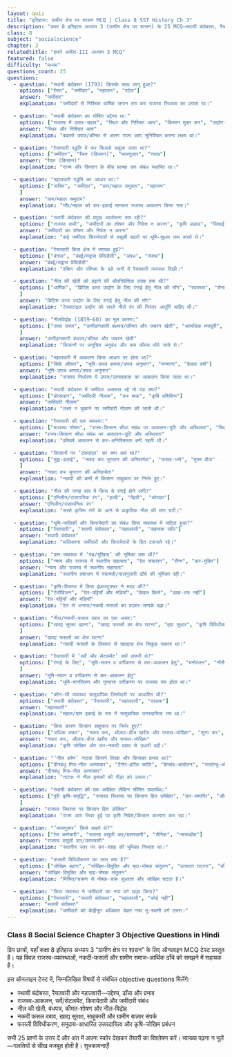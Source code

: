 ```yaml
---
layout: quiz
title: "इतिहास: ग्रामीण क्षेत्र पर शासन MCQ | Class 8 SST History Ch 3"
description: "कक्षा 8 इतिहास अध्याय 3 (ग्रामीण क्षेत्र पर शासन) के 25 MCQ—स्थायी बंदोबस्त, रैयतवारी, महालवारी, नील विद्रोह और ग्रामीण अर्थ-समाज।"
class: 8
subject: "socialscience"
chapter: 3
relatedtitle: "हमारे अतीत-III अध्याय 3 MCQ"
featured: false
difficulty: "मध्यम"
questions_count: 25
questions:
  - question: "स्थायी बंदोबस्त (1793) किसके साथ लागू हुआ?"
    options: ["रैयत", "जमींदार", "महाजन", "पटेल"]
    answer: "जमींदार"
    explanation: "जमींदारों से निश्चित वार्षिक लगान तय कर राजस्व स्थिरता का प्रयास था।"

  - question: "स्थायी बंदोबस्त का घोषित उद्देश्य था:"
    options: ["राजस्व में उतार-चढ़ाव", "स्थिर और निश्चित आय", "किसान मुक्त कर", "उद्योग-विकास"]
    answer: "स्थिर और निश्चित आय"
    explanation: "बदलते उपज/कीमत से अलग राज्य आय सुनिश्चित करना लक्ष्य था।"

  - question: "रैयतवारी पद्धति में कर किससे वसूला जाता था?"
    options: ["जमींदार", "रैयत (किसान)", "मालगुज़ार", "नवाब"]
    answer: "रैयत (किसान)"
    explanation: "राज्य और किसान के बीच प्रत्यक्ष कर संबंध स्थापित था।"

  - question: "महालवारी पद्धति का आधार था:"
    options: ["व्यक्ति", "जमींदार", "ग्राम/महाल समुदाय", "महाजन"
    ]
    answer: "ग्राम/महाल समुदाय"
    explanation: "गाँव/महाल को कर-इकाई मानकर राजस्व आकलन किया गया।"

  - question: "स्थायी बंदोबस्त की प्रमुख आलोचना क्या रही?"
    options: ["राजस्व कमी", "जमींदारों का शोषण और निवेश न करना", "कृषि उछाल", "सिंचाई बढ़ना"]
    answer: "जमींदारों का शोषण और निवेश न करना"
    explanation: "कई जमींदार किरायेदारों से वसूली बढ़ाते पर भूमि-सुधार कम करते थे।"

  - question: "रैयतवारी किस क्षेत्र में व्यापक हुई?"
    options: ["बंगाल", "बंबई/मद्रास प्रेसिडेंसी", "अवध", "पंजाब"]
    answer: "बंबई/मद्रास प्रेसिडेंसी"
    explanation: "दक्षिण और पश्चिम के बड़े भागों में रैयतवारी व्यवस्था दिखी।"

  - question: "नील की खेती को बढ़ाने की औपनिवेशिक वजह क्या थी?"
    options: ["धार्मिक", "ब्रिटिश वस्त्र उद्योग के लिए रंगाई हेतु नील की माँग", "स्वास्थ्य", "सेना"
    ]
    answer: "ब्रिटिश वस्त्र उद्योग के लिए रंगाई हेतु नील की माँग"
    explanation: "टेक्सटाइल उद्योग को सस्ते नीले रंग की निरंतर आपूर्ति चाहिए थी।"

  - question: "नीलविद्रोह (1859–60) का मूल कारण:"
    options: ["उच्च उपज", "उत्पीड़नकारी बंधपत्र/कीमत और जबरन खेती", "अत्यधिक मजदूरी", "सिंचाई सुविधा"
    ]
    answer: "उत्पीड़नकारी बंधपत्र/कीमत और जबरन खेती"
    explanation: "किसानों पर अनुचित अनुबंध और कम कीमत थोपे जाते थे।"

  - question: "महालवारी में आकलन किस आधार पर होता था?"
    options: ["सिर्फ़ औसत", "भूमि-उपज क्षमता/उपज अनुमान", "मनमाना", "केवल वर्षा"]
    answer: "भूमि-उपज क्षमता/उपज अनुमान"
    explanation: "राजस्व निर्धारण में उपज/उत्पादकता का आकलन किया जाता था।"

  - question: "स्थायी बंदोबस्त में जमींदार असफल रहे तो दंड क्या?"
    options: ["प्रोत्साहन", "जमींदारी नीलाम", "कर माफ", "कृषि प्रशिक्षिण"]
    answer: "जमींदारी नीलाम"
    explanation: "लक्ष्य न चुकाने पर जमींदारी नीलाम की जाती थी।"

  - question: "रैयतवारी की एक समस्या:"
    options: ["मध्यस्थ शोषण", "राज्य-किसान सीधा संबंध पर आकलन-त्रुटि और अस्थिरता", "स्थिर आय", "कम रिकार्ड-कीपिंग"]
    answer: "राज्य-किसान सीधा संबंध पर आकलन-त्रुटि और अस्थिरता"
    explanation: "प्रतिवर्ष आकलन से कर-अनिश्चितता बनी रहती थी।"

  - question: "किसानों पर ‘टकसाल’ का क्या अर्थ था?"
    options: ["मुद्रा-ढलाई", "नकद कर भुगतान की अनिवार्यता", "फसल-भत्ते", "मुफ्त बीज"
    ]
    answer: "नकद कर भुगतान की अनिवार्यता"
    explanation: "नकदी की कमी में किसान साहूकार पर निर्भर हुए।"

  - question: "नील की जगह बाद में किस से रंगाई होने लगी?"
    options: ["एनिलीन/रासायनिक रंग", "हल्दी", "मेंहदी", "कोयला"]
    answer: "एनिलीन/रासायनिक रंग"
    explanation: "सस्ते कृत्रिम रंगों के आने से प्राकृतिक नील की मांग घटी।"

  - question: "भूमि-मालिकी और किरायेदारी का संबंध किस व्यवस्था में जटिल हुआ?"
    options: ["रैयतवारी", "स्थायी बंदोबस्त", "महालवारी", "सहायक संधि"]
    answer: "स्थायी बंदोबस्त"
    explanation: "मालिकाना जमींदारों और किरायेदारों के हित टकराते रहे।"

  - question: "ग्राम-व्यवस्था में ‘पंच/मुंखिया’ की भूमिका क्या थी?"
    options: ["न्याय और राजस्व में स्थानीय सहायता", "रेल संचालन", "सैन्य", "कर-मुक्ति"]
    answer: "न्याय और राजस्व में स्थानीय सहायता"
    explanation: "स्थानीय प्रशासन में पंचायती/मालगुज़ारी ढाँचे की भूमिका रही।"

  - question: "कृषि-विस्तार में किस इंफ्रास्ट्रक्चर ने मदद की?"
    options: ["टेलीविजन", "रेल-पट्टियाँ और मंडियाँ", "केवल किले", "डाक-तंत्र नहीं"]
    answer: "रेल-पट्टियाँ और मंडियाँ"
    explanation: "रेल से अनाज/नकदी फसलों का बाज़ार-सम्पर्क बढ़ा।"

  - question: "नील/नकदी-फसल दबाव का एक असर:"
    options: ["खाद्य सुरक्षा बढ़ना", "खाद्य फसलों का क्षेत्र घटना", "मृदा सुधार", "कृषि विविधीकरण"
    ]
    answer: "खाद्य फसलों का क्षेत्र घटना"
    explanation: "नकदी फसलों के विस्तार से खाद्यान्न क्षेत्र सिकुड़ सकता था।"

  - question: "रैयतवारी में ‘सर्वे और सेटलमेंट’ क्यों ज़रूरी थे?"
    options: ["रंगाई के लिए", "भूमि-मापन व वर्गीकरण से कर-आकलन हेतु", "मनोरंजन", "नौसैनिक"
    ]
    answer: "भूमि-मापन व वर्गीकरण से कर-आकलन हेतु"
    explanation: "भूमि-मानचित्रण और गुणवत्ता वर्गीकरण पर राजस्व तय होता था।"

  - question: "कौन-सी व्यवस्था सामुदायिक ज़िम्मेदारी पर आधारित थी?"
    options: ["स्थायी बंदोबस्त", "रैयतवारी", "महालवारी", "दस्तक"]
    answer: "महालवारी"
    explanation: "महाल/ग्राम इकाई के रूप में सामुदायिक उत्तरदायित्व तय था।"

  - question: "किस कारण किसान साहूकार पर निर्भर हुए?"
    options: ["अधिक बचत", "नकद कर, औज़ार-बीज खरीद और फसल-जोखिम", "शून्य कर", "सरकारी ऋण सहज"]
    answer: "नकद कर, औज़ार-बीज खरीद और फसल-जोखिम"
    explanation: "कृषि जोखिम और कर-नकदी दबाव से उधारी बढ़ी।"

  - question: "‘नील दर्पण’ नाटक किसने लिखा और किसका प्रभाव था?"
    options: ["दीनबंधु मित्र—नील अत्याचार", "टैगोर—हरित क्रांति", "प्रेमचंद—आंदोलन", "भारतेन्दु—औद्योगीकरण"]
    answer: "दीनबंधु मित्र—नील अत्याचार"
    explanation: "नाटक ने नील कृषकों की पीड़ा को उभारा।"

  - question: "स्थायी बंदोबस्त की एक अपेक्षित लेकिन सीमित उपलब्धि:"
    options: ["पूरी कृषि-समृद्धि", "राजस्व स्थिरता पर किसान हित उपेक्षित", "कर-समाप्ति", "औद्योगिक क्रांति"
    ]
    answer: "राजस्व स्थिरता पर किसान हित उपेक्षित"
    explanation: "राज्य आय स्थिर हुई पर कृषि निवेश/किसान कल्याण कम रहा।"

  - question: "‘मालगुज़ार’ किसे कहते थे?"
    options: ["रेल कर्मचारी", "राजस्व वसूली दार/ग्रामस्वामी", "सैनिक", "न्यायाधीश"]
    answer: "राजस्व वसूली दार/ग्रामस्वामी"
    explanation: "स्थानीय स्तर पर कर-संग्रह की भूमिका निभाता था।"

  - question: "फसली विविधीकरण का लाभ क्या है?"
    options: ["जोखिम बढ़ना", "जोखिम-विमुक्ति और मृदा-पोषक संतुलन", "उत्पादन घटाना", "कीट बढ़ाना"]
    answer: "जोखिम-विमुक्ति और मृदा-पोषक संतुलन"
    explanation: "मिश्रित/चक्रण से पोषक-चक्र सुधरता और जोखिम घटता है।"

  - question: "किस व्यवस्था ने जमींदारों का नया वर्ग खड़ा किया?"
    options: ["रैयतवारी", "स्थायी बंदोबस्त", "महालवारी", "कोई नहीं"]
    answer: "स्थायी बंदोबस्त"
    explanation: "जमींदारों को केंद्रीभूत अधिकार देकर नया भू-स्वामी वर्ग उभरा।"
---
```


### Class 8 Social Science Chapter 3 Objective Questions in Hindi

प्रिय छात्रों, यहाँ कक्षा 8 इतिहास अध्याय 3 “ग्रामीण क्षेत्र पर शासन” के लिए ऑनलाइन MCQ टेस्ट प्रस्तुत है। यह क्विज़ राजस्व-व्यवस्थाओं, नकदी-फसलों और ग्रामीण समाज-आर्थिक ढाँचे को समझने में सहायक है।

इस ऑनलाइन टेस्ट में, निम्नलिखित विषयों से संबंधित objective questions मिलेंगे:
- स्थायी बंदोबस्त, रैयतवारी और महालवारी—उद्देश्य, ढाँचा और प्रभाव
- राजस्व-आकलन, सर्वे/सेटलमेंट, किरायेदारी और जमींदारी संबंध
- नील की खेती, बंधपत्र, कीमत-शोषण और नील-विद्रोह
- नकदी फसल दबाव, खाद्य सुरक्षा, साहूकारी और ग्रामीण बाज़ार संपर्क
- फसली विविधीकरण, समुदाय-आधारित उत्तरदायित्व और कृषि-जोखिम प्रबंधन

सभी 25 प्रश्नों के उत्तर दें और अंत में अपना स्कोर देखकर तैयारी का विश्लेषण करें। व्याख्या पढ़ना न भूलें—गलतियों से सीख मजबूत होती है। शुभकामनाएँ!
